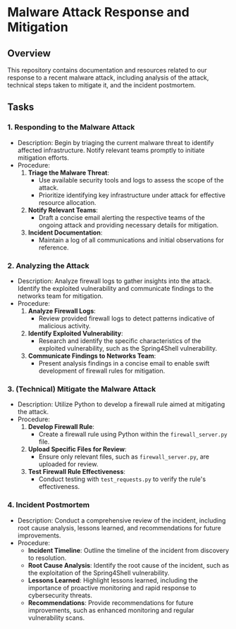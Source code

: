 # Malware Attack Response and Mitigation

## Overview
This repository contains documentation and resources related to our response to a recent malware attack, including analysis of the attack, technical steps taken to mitigate it, and the incident postmortem.

## Tasks
### 1. Responding to the Malware Attack
- Description: Begin by triaging the current malware threat to identify affected infrastructure. Notify relevant teams promptly to initiate mitigation efforts.
- Procedure:
   1. **Triage the Malware Threat**:
      - Use available security tools and logs to assess the scope of the attack.
      - Prioritize identifying key infrastructure under attack for effective resource allocation.
   2. **Notify Relevant Teams**:
      - Draft a concise email alerting the respective teams of the ongoing attack and providing necessary details for mitigation.
   3. **Incident Documentation**:
      - Maintain a log of all communications and initial observations for reference.

### 2. Analyzing the Attack
- Description: Analyze firewall logs to gather insights into the attack. Identify the exploited vulnerability and communicate findings to the networks team for mitigation.
- Procedure:
   1. **Analyze Firewall Logs**:
      - Review provided firewall logs to detect patterns indicative of malicious activity.
   2. **Identify Exploited Vulnerability**:
      - Research and identify the specific characteristics of the exploited vulnerability, such as the Spring4Shell vulnerability.
   3. **Communicate Findings to Networks Team**:
      - Present analysis findings in a concise email to enable swift development of firewall rules for mitigation.

### 3. (Technical) Mitigate the Malware Attack
- Description: Utilize Python to develop a firewall rule aimed at mitigating the attack.
- Procedure:
   1. **Develop Firewall Rule**:
      - Create a firewall rule using Python within the `firewall_server.py` file.
   2. **Upload Specific Files for Review**:
      - Ensure only relevant files, such as `firewall_server.py`, are uploaded for review.
   3. **Test Firewall Rule Effectiveness**:
      - Conduct testing with `test_requests.py` to verify the rule's effectiveness.

### 4. Incident Postmortem
- Description: Conduct a comprehensive review of the incident, including root cause analysis, lessons learned, and recommendations for future improvements.
- Procedure:
   - **Incident Timeline**: Outline the timeline of the incident from discovery to resolution.
   - **Root Cause Analysis**: Identify the root cause of the incident, such as the exploitation of the Spring4Shell vulnerability.
   - **Lessons Learned**: Highlight lessons learned, including the importance of proactive monitoring and rapid response to cybersecurity threats.
   - **Recommendations**: Provide recommendations for future improvements, such as enhanced monitoring and regular vulnerability scans.
